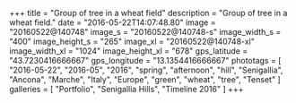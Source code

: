+++
title = "Group of tree in a wheat field"
description = "Group of tree in a wheat field."
date = "2016-05-22T14:07:48.80"
image = "20160522@140748"
image_s = "20160522@140748-s"
image_width_s = "400"
image_height_s = "265"
image_xl = "20160522@140748-xl"
image_width_xl = "1024"
image_height_xl = "678"
gps_latitude = "43.7230416666667"
gps_longitude = "13.1354416666667"
phototags = [ "2016-05-22", "2016-05", "2016", "spring", "afternoon", "hill", "Senigallia", "Ancona", "Marche", "Italy", "Europe", "green", "wheat", "tree", "Tenset" ]
galleries = [ "Portfolio", "Senigallia Hills", "Timeline 2016" ]
+++
